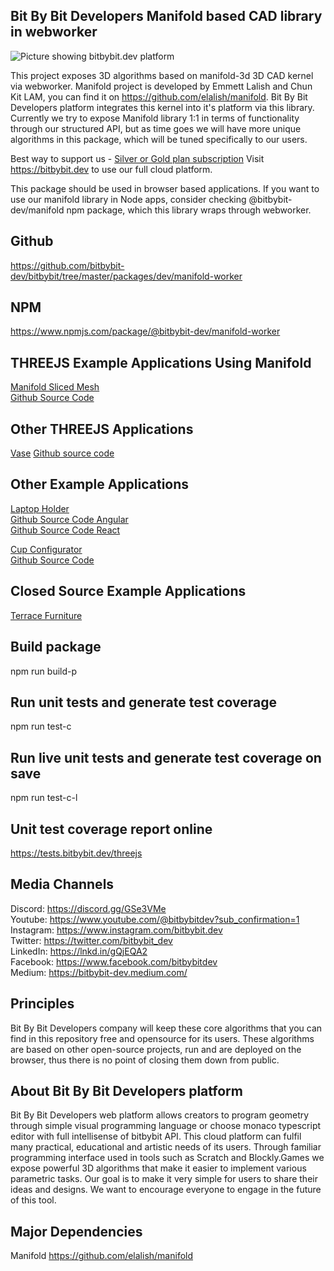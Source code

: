 ## Bit By Bit Developers Manifold based CAD library in webworker

<img src="https://app.bitbybit.dev/assets/git-cover.png" alt="Picture showing bitbybit.dev platform">

This project exposes 3D algorithms based on manifold-3d 3D CAD kernel via webworker. Manifold project is developed by Emmett Lalish and Chun Kit LAM, you can find it on https://github.com/elalish/manifold. Bit By Bit Developers platform integrates this kernel into it's platform via this library. Currently we try to expose Manifold library 1:1 in terms of functionality through our structured API, but as time goes we will have more unique algorithms in this package, which will be tuned specifically to our users.

Best way to support us - [Silver or Gold plan subscription](https://bitbybit.dev/auth/pick-plan)
Visit https://bitbybit.dev to use our full cloud platform.

This package should be used in browser based applications. If you want to use our manifold library in Node apps, consider checking @bitbybit-dev/manifold npm package, which this library wraps through webworker.

## Github
https://github.com/bitbybit-dev/bitbybit/tree/master/packages/dev/manifold-worker
## NPM
https://www.npmjs.com/package/@bitbybit-dev/manifold-worker

## THREEJS Example Applications Using Manifold  
[Manifold Sliced Mesh](https://app-store.bitbybit.dev/manifold-sliced-mesh/)   
[Github Source Code](https://github.com/bitbybit-dev/app-examples/blob/main/webpack/threejs/src/code/manifold-sliced-mesh.ts)   

## Other THREEJS Applications   
[Vase](https://app-store.bitbybit.dev/vase)
[Github source code](https://github.com/bitbybit-dev/app-examples/tree/main/react/threejs/vase)

## Other Example Applications
[Laptop Holder](https://app-store.bitbybit.dev/laptop-holder)   
[Github Source Code Angular](https://github.com/bitbybit-dev/app-examples/tree/main/angular/laptop-holder)   
[Github Source Code React](https://github.com/bitbybit-dev/app-examples/tree/main/react/laptop-holder)   
  
[Cup Configurator](https://app-store.bitbybit.dev/cup)    
[Github Source Code](https://github.com/bitbybit-dev/app-examples/tree/main/react/cup)

## Closed Source Example Applications
[Terrace Furniture](https://app-store.bitbybit.dev/terrace-furniture)

## Build package
npm run build-p

## Run unit tests and generate test coverage
npm run test-c

## Run live unit tests and generate test coverage on save
npm run test-c-l

## Unit test coverage report online
https://tests.bitbybit.dev/threejs

## Media Channels
Discord: https://discord.gg/GSe3VMe  
Youtube: https://www.youtube.com/@bitbybitdev?sub_confirmation=1  
Instagram: https://www.instagram.com/bitbybit.dev  
Twitter: https://twitter.com/bitbybit_dev  
LinkedIn: https://lnkd.in/gQjEQA2  
Facebook: https://www.facebook.com/bitbybitdev  
Medium: https://bitbybit-dev.medium.com/  

## Principles
Bit By Bit Developers company will keep these core algorithms that you can find in this repository free and opensource for its users. These algorithms are based on other open-source projects, run and are deployed on the browser, thus there is no point of closing them down from public.

## About Bit By Bit Developers platform
Bit By Bit Developers web platform allows creators to program geometry through simple visual programming language or choose monaco typescript editor with full intellisense of bitbybit API. This cloud platform can fulfil many practical, educational and artistic needs of its users. Through familiar programming interface used in tools such as Scratch and Blockly.Games we expose powerful 3D algorithms that make it easier to implement various parametric tasks. Our goal is to make it very simple for users to share their ideas and designs. We want to encourage everyone to engage in the future of this tool.

## Major Dependencies
Manifold
https://github.com/elalish/manifold